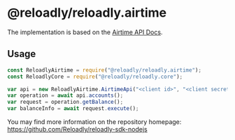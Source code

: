 # @reloadly/reloadly.airtime

The implementation is based on the [Airtime API Docs](https://developers.reloadly.com/#airtime-api).

## Usage

```typescript
const ReloadlyAirtime = require("@reloadly/reloadly.airtime");
const ReloadlyCore = require("@reloadly/reloadly.core");

var api = new ReloadlyAirtime.AirtimeApi("<client id>", "<client secret>", null, ReloadlyCore.Environment.SANDBOX);
var operation = await api.accounts();
var request = operation.getBalance();
var balanceInfo = await request.execute();
```

You may find more information on the repository homepage:
https://github.com/Reloadly/reloadly-sdk-nodejs
